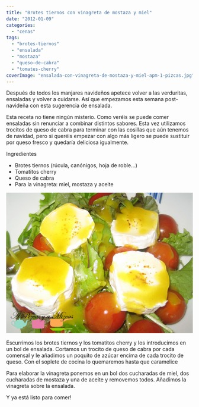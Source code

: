 ```yaml
---
title: "Brotes tiernos con vinagreta de mostaza y miel"
date: "2012-01-09"
categories: 
  - "cenas"
tags: 
  - "brotes-tiernos"
  - "ensalada"
  - "mostaza"
  - "queso-de-cabra"
  - "tomates-cherry"
coverImage: "ensalada-con-vinagreta-de-mostaza-y-miel-apm-1-pizcas.jpg"
---
```


Después de todos los manjares navideños apetece volver a las verduritas, ensaladas y volver a cuidarse. Así que empezamos esta semana post-navideña con esta sugerencia de ensalada.

Esta receta no tiene ningún misterio. Como veréis se puede comer ensaladas sin renunciar a combinar distintos sabores. Esta vez utilizamos trocitos de queso de cabra para terminar con las cosillas que aún tenemos de navidad, pero si queréis empezar con algo más ligero se puede sustituir por queso fresco y quedaría deliciosa igualmente.

Ingredientes

- Brotes tiernos (rúcula, canónigos, hoja de roble...)
- Tomatitos cherry
- Queso de cabra
- Para la vinagreta: miel, mostaza y aceite

![](images/ensalada-con-vinagreta-de-mostaza-y-miel-apm-1-pizcas.jpg "ensalada con vinagreta de mostaza y miel apm (1) (pizcas)")

Escurrimos los brotes tiernos y los tomatitos cherry y los introducimos en un bol de ensalada. Cortamos un trocito de queso de cabra por cada comensal y le añadimos un poquito de azúcar encima de cada trocito de queso. Con el soplete de cocina lo quemaremos hasta que caramelice

Para elaborar la vinagreta ponemos en un bol dos cucharadas de miel, dos cucharadas de mostaza y una de aceite y removemos todos. Añadimos la vinagreta sobre la ensalada.

Y ya está listo para comer!
